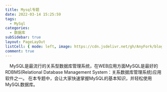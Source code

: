```yaml
---
title: Mysql专题
date: 2022-03-14 15:25:59
tags:
  - MySql
categories:
  - 数据库
subSidebar: true
layout: PageLayOut
listCell: { mode: left, image: https://cdn.jsdelivr.net/gh/AnyFork/blog-images/markdown/202203141729266.gif }
comment: true
---
```


&emsp;MySQL是最流行的关系型数据库管理系统，在WEB应用方面MySQL是最好的RDBMS(Relational Database Management System：关系数据库管理系统)应用软件之一。
在本专题中，会让大家快速掌握MySQL的基本知识，并轻松使用MySQL数据库。

<!-- more -->
<boxx/>

<Reward/>
